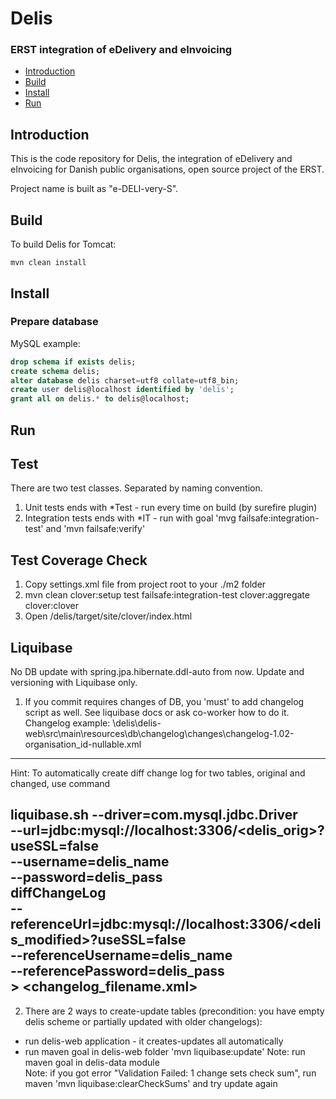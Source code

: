 # Delis 

### ERST integration of eDelivery and eInvoicing 


* [Introduction](#introduction)
* [Build](#build)
* [Install](#install)
* [Run](#run)
		  
## Introduction

This is the code repository for Delis, the integration of eDelivery and eInvoicing for Danish public organisations, open source project of the ERST.

Project name is built as "e-DELI-very-S".

## Build

To build Delis for Tomcat:

    mvn clean install

## Install

### Prepare database

MySQL example:

```sql
drop schema if exists delis;
create schema delis;
alter database delis charset=utf8 collate=utf8_bin; 
create user delis@localhost identified by 'delis';
grant all on delis.* to delis@localhost;
```

## Run

## Test
There are two test classes. Separated by naming convention.
1. Unit tests ends with *Test - run every time on build (by surefire plugin)
2. Integration tests ends with *IT - run with goal 'mvg failsafe:integration-test' and 'mvn failsafe:verify'

## Test Coverage Check
1. Copy settings.xml file from project root to your ./m2 folder
2. mvn clean clover:setup test failsafe:integration-test clover:aggregate clover:clover
3. Open /delis/target/site/clover/index.html

## Liquibase
No DB update with spring.jpa.hibernate.ddl-auto from now. Update and versioning with Liquibase only.
1. If you commit requires changes of DB, you 'must' to add changelog script as well. 
See liquibase docs or ask co-worker how to do it.
Changelog example: \delis\delis-web\src\main\resources\db\changelog\changes\changelog-1.02-organisation_id-nullable.xml
-----------------------------------------------------------------------------------------------------
Hint:
To automatically create diff change log for two tables, original and changed, use command

liquibase.sh --driver=com.mysql.jdbc.Driver \
        --url=jdbc:mysql://localhost:3306/<delis_orig>?useSSL=false \
        --username=delis_name \
        --password=delis_pass \
    diffChangeLog \
        --referenceUrl=jdbc:mysql://localhost:3306/<delis_modified>?useSSL=false \
        --referenceUsername=delis_name \
        --referencePassword=delis_pass \
        > <changelog_filename.xml>
-----------------------------------------------------------------------------------------------------
2. There are 2 ways to create-update tables (precondition: you have empty delis scheme or partially updated with older changelogs):
 - run delis-web application - it creates-updates all automatically
 - run maven goal in delis-web folder 'mvn liquibase:update'
 Note: run maven goal in delis-data module  
 Note: if you got error "Validation Failed: 1 change sets check sum", run maven 'mvn liquibase:clearCheckSums' and try update again